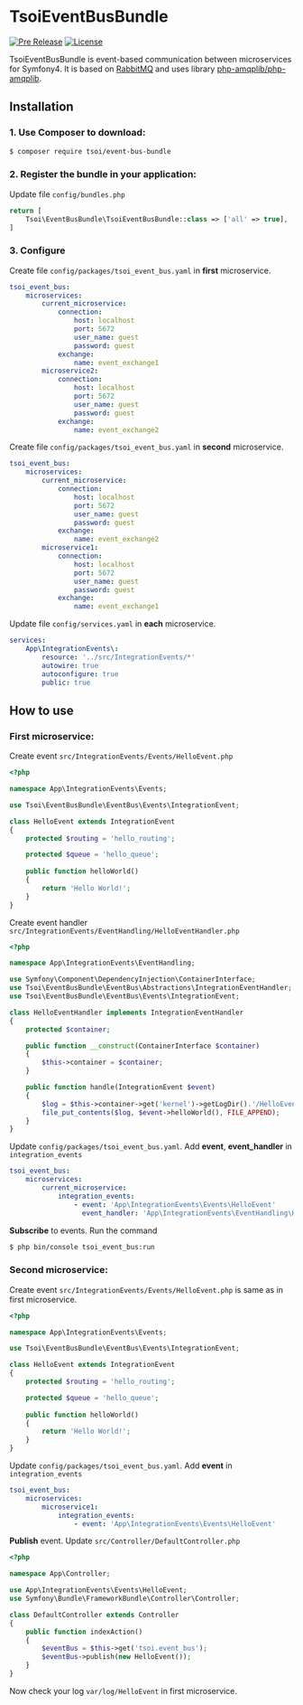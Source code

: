 TsoiEventBusBundle
==================
[![Pre Release](https://img.shields.io/packagist/vpre/tsoi/event-bus-bundle.svg)](https://packagist.org/packages/tsoi/event-bus-bundle)
[![License](http://img.shields.io/packagist/l/tsoi/event-bus-bundle.svg)](https://packagist.org/packages/tsoi/event-bus-bundle)

TsoiEventBusBundle is event-based communication between microservices for Symfony4. It is based on [RabbitMQ](https://www.rabbitmq.com) and uses library [php-amqplib/php-amqplib](https://github.com/php-amqplib/php-amqplib).

Installation
------------

### 1. Use Composer to download:

```bash
$ composer require tsoi/event-bus-bundle
```

### 2. Register the bundle in your application:

Update file `config/bundles.php`
```php
return [
    Tsoi\EventBusBundle\TsoiEventBusBundle::class => ['all' => true],
]
```

### 3. Configure

Create file `config/packages/tsoi_event_bus.yaml` in **first** microservice.
```yml
tsoi_event_bus:
    microservices:
        current_microservice:
            connection:
                host: localhost
                port: 5672
                user_name: guest
                password: guest
            exchange:
                name: event_exchange1
        microservice2:
            connection:
                host: localhost
                port: 5672
                user_name: guest
                password: guest
            exchange:
                name: event_exchange2
```

Create file `config/packages/tsoi_event_bus.yaml` in **second** microservice.
```yml
tsoi_event_bus:
    microservices:
        current_microservice:
            connection:
                host: localhost
                port: 5672
                user_name: guest
                password: guest
            exchange:
                name: event_exchange2
        microservice1:
            connection:
                host: localhost
                port: 5672
                user_name: guest
                password: guest
            exchange:
                name: event_exchange1
``` 

Update file `config/services.yaml` in **each** microservice.
```yml
services:
    App\IntegrationEvents\:
        resource: '../src/IntegrationEvents/*'
        autowire: true
        autoconfigure: true
        public: true
``` 

How to use
----------

### First microservice:

Create event `src/IntegrationEvents/Events/HelloEvent.php`

```php
<?php

namespace App\IntegrationEvents\Events;

use Tsoi\EventBusBundle\EventBus\Events\IntegrationEvent;

class HelloEvent extends IntegrationEvent
{
    protected $routing = 'hello_routing';

    protected $queue = 'hello_queue';
    
    public function helloWorld() 
    {
        return 'Hello World!';
    }
}
```

Create event handler `src/IntegrationEvents/EventHandling/HelloEventHandler.php`

```php
<?php

namespace App\IntegrationEvents\EventHandling;

use Symfony\Component\DependencyInjection\ContainerInterface;
use Tsoi\EventBusBundle\EventBus\Abstractions\IntegrationEventHandler;
use Tsoi\EventBusBundle\EventBus\Events\IntegrationEvent;

class HelloEventHandler implements IntegrationEventHandler
{
    protected $container;

    public function __construct(ContainerInterface $container)
    {
        $this->container = $container;
    }

    public function handle(IntegrationEvent $event)
    {
        $log = $this->container->get('kernel')->getLogDir().'/HelloEvent';
        file_put_contents($log, $event->helloWorld(), FILE_APPEND);
    }
}
```

Update `config/packages/tsoi_event_bus.yaml`. Add **event**, **event_handler** in `integration_events`

```yml
tsoi_event_bus:
    microservices:
        current_microservice:
            integration_events:
                - event: 'App\IntegrationEvents\Events\HelloEvent'
                  event_handler: 'App\IntegrationEvents\EventHandling\HelloEventHandler'
``` 

**Subscribe** to events. Run the command

```bash
$ php bin/console tsoi_event_bus:run
```

### Second microservice:

Create event `src/IntegrationEvents/Events/HelloEvent.php` is same as in first microservice.

```php
<?php

namespace App\IntegrationEvents\Events;

use Tsoi\EventBusBundle\EventBus\Events\IntegrationEvent;

class HelloEvent extends IntegrationEvent
{
    protected $routing = 'hello_routing';

    protected $queue = 'hello_queue';
    
    public function helloWorld() 
    {
        return 'Hello World!';
    }
}
```

Update `config/packages/tsoi_event_bus.yaml`. Add **event** in `integration_events`

```yml
tsoi_event_bus:
    microservices:
        microservice1:
            integration_events:
                - event: 'App\IntegrationEvents\Events\HelloEvent'
``` 

**Publish** event. Update `src/Controller/DefaultController.php`

```php
<?php

namespace App\Controller;

use App\IntegrationEvents\Events\HelloEvent;
use Symfony\Bundle\FrameworkBundle\Controller\Controller;

class DefaultController extends Controller
{
    public function indexAction()
    {
        $eventBus = $this->get('tsoi.event_bus');
        $eventBus->publish(new HelloEvent());
    }
}
```

Now check your log `var/log/HelloEvent` in first microservice.